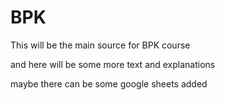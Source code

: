 # BPK
This will be the main source for BPK course

and here will be some more text and explanations

maybe there can be some google sheets added

